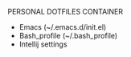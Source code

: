 PERSONAL DOTFILES CONTAINER

* Emacs (~/.emacs.d/init.el)
* Bash_profile (~/.bash_profile)
* Intellij settings